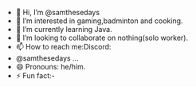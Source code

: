 - 👋 Hi, I’m @samthesedays
- 👀 I’m interested in gaming,badminton and cooking.
- 🌱 I’m currently learning Java.
- 💞️ I’m looking to collaborate on nothing(solo worker).
- 📫 How to reach me:Discord:
- @samthesedays
   ...
- 😄 Pronouns: he/him.
- ⚡ Fun fact:-

<!---
samthesedays/samthesedays is a ✨ special ✨ repository because its `README.md` (this file) appears on your GitHub profile.
You can click the Preview link to take a look at your changes.
--->
